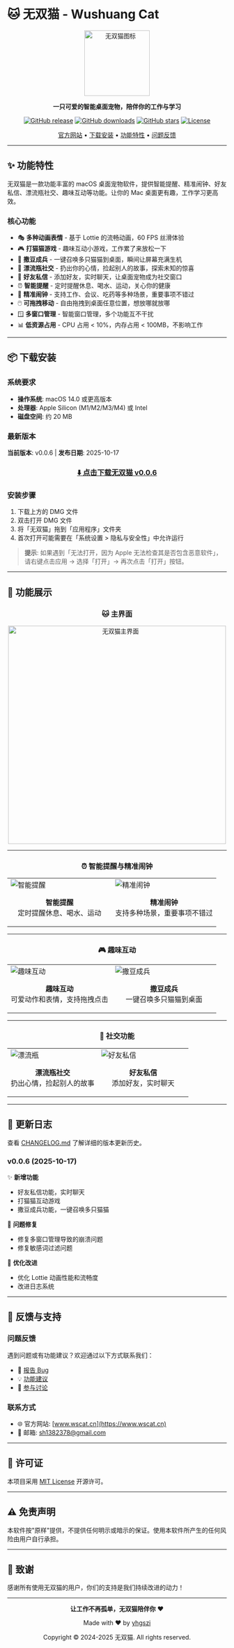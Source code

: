 # 🐱 无双猫 - Wushuang Cat

<div align="center">

<img src="https://raw.githubusercontent.com/yhgszi/WushuangCat-Release/main/.github/assets/icon.png" width="150" alt="无双猫图标">

**一只可爱的智能桌面宠物，陪伴你的工作与学习**

[![GitHub release](https://img.shields.io/github/v/release/yhgszi/WushuangCat-Release)](https://github.com/yhgszi/WushuangCat-Release/releases)
[![GitHub downloads](https://img.shields.io/github/downloads/yhgszi/WushuangCat-Release/total)](https://github.com/yhgszi/WushuangCat-Release/releases)
[![GitHub stars](https://img.shields.io/github/stars/yhgszi/WushuangCat-Release)](https://github.com/yhgszi/WushuangCat-Release)
[![License](https://img.shields.io/github/license/yhgszi/WushuangCat-Release)](./LICENSE)

[官方网站](https://www.wscat.cn) • [下载安装](#-下载安装) • [功能特性](#-功能特性) • [问题反馈](https://github.com/yhgszi/WushuangCat-Release/issues)

</div>

---

## ✨ 功能特性

无双猫是一款功能丰富的 macOS 桌面宠物软件，提供智能提醒、精准闹钟、好友私信、漂流瓶社交、趣味互动等功能。让你的 Mac 桌面更有趣，工作学习更高效。

### 核心功能

- 🎭 **多种动画表情** - 基于 Lottie 的流畅动画，60 FPS 丝滑体验
- 🎮 **打猫猫游戏** - 趣味互动小游戏，工作累了来放松一下
- 🧬 **撒豆成兵** - 一键召唤多只猫猫到桌面，瞬间让屏幕充满生机
- 💬 **漂流瓶社交** - 扔出你的心情，捡起别人的故事，探索未知的惊喜
- 👥 **好友私信** - 添加好友，实时聊天，让桌面宠物成为社交窗口
- ⏰ **智能提醒** - 定时提醒休息、喝水、运动，关心你的健康
- 📅 **精准闹钟** - 支持工作、会议、吃药等多种场景，重要事项不错过
- 🖱️ **可拖拽移动** - 自由拖拽到桌面任意位置，想放哪就放哪
- 🪟 **多窗口管理** - 智能窗口管理，多个功能互不干扰
- 📊 **低资源占用** - CPU 占用 < 10%，内存占用 < 100MB，不影响工作

---

## 📦 下载安装

### 系统要求

- **操作系统**: macOS 14.0 或更高版本
- **处理器**: Apple Silicon (M1/M2/M3/M4) 或 Intel
- **磁盘空间**: 约 20 MB

### 最新版本

**当前版本**: v0.0.6 | **发布日期**: 2025-10-17

<div align="center">

### [⬇️ 点击下载无双猫 v0.0.6](https://github.com/yhgszi/WushuangCat-Release/releases/download/v0.0.6/WushuangCat-v0.0.6.dmg)

</div>

### 安装步骤

1. 下载上方的 DMG 文件
2. 双击打开 DMG 文件
3. 将「无双猫」拖到「应用程序」文件夹
4. 首次打开可能需要在「系统设置 > 隐私与安全性」中允许运行

> **提示**: 如果遇到「无法打开，因为 Apple 无法检查其是否包含恶意软件」，请右键点击应用 → 选择「打开」→ 再次点击「打开」按钮。

---

## 🎯 功能展示

<div align="center">

### 🐱 主界面

<img src=".github/assets/hero.webp" width="500" alt="无双猫主界面">

---

### ⏰ 智能提醒与精准闹钟

<table>
  <tr>
    <td width="50%">
      <img src=".github/assets/feature-reminder.webp" alt="智能提醒">
      <p align="center"><b>智能提醒</b><br>定时提醒休息、喝水、运动</p>
    </td>
    <td width="50%">
      <img src=".github/assets/feature-alarm.webp" alt="精准闹钟">
      <p align="center"><b>精准闹钟</b><br>支持多种场景，重要事项不错过</p>
    </td>
  </tr>
</table>

---

### 🎮 趣味互动

<table>
  <tr>
    <td width="50%">
      <img src=".github/assets/feature-animation.webp" alt="趣味互动">
      <p align="center"><b>趣味互动</b><br>可爱动作和表情，支持拖拽点击</p>
    </td>
    <td width="50%">
      <img src=".github/assets/feature-sadoushengbing.webp" alt="撒豆成兵">
      <p align="center"><b>撒豆成兵</b><br>一键召唤多只猫猫到桌面</p>
    </td>
  </tr>
</table>

---

### 💬 社交功能

<table>
  <tr>
    <td width="50%">
      <img src=".github/assets/feature-bottle.webp" alt="漂流瓶">
      <p align="center"><b>漂流瓶社交</b><br>扔出心情，捡起别人的故事</p>
    </td>
    <td width="50%">
      <img src=".github/assets/feature-multi.webp" alt="好友私信">
      <p align="center"><b>好友私信</b><br>添加好友，实时聊天</p>
    </td>
  </tr>
</table>

</div>

---

## 🔄 更新日志

查看 [CHANGELOG.md](./CHANGELOG.md) 了解详细的版本更新历史。

### v0.0.6 (2025-10-17)

✨ **新增功能**
- 好友私信功能，实时聊天
- 打猫猫互动游戏
- 撒豆成兵功能，一键召唤多只猫猫

🐛 **问题修复**
- 修复多窗口管理导致的崩溃问题
- 修复敏感词过滤问题

🎨 **优化改进**
- 优化 Lottie 动画性能和流畅度
- 改进日志系统

---

## 💬 反馈与支持

### 问题反馈

遇到问题或有功能建议？欢迎通过以下方式联系我们：

- 🐛 [报告 Bug](https://github.com/yhgszi/WushuangCat-Release/issues/new?template=bug_report.md)
- 💡 [功能建议](https://github.com/yhgszi/WushuangCat-Release/issues/new?template=feature_request.md)
- 💬 [参与讨论](https://github.com/yhgszi/WushuangCat-Release/discussions)

### 联系方式

- 🌐 官方网站: [www.wscat.cn](https://www.wscat.cn)
- 📧 邮箱: sh1382378@gmail.com

---

## 📄 许可证

本项目采用 [MIT License](./LICENSE) 开源许可。

---

## ⚠️ 免责声明

本软件按"原样"提供，不提供任何明示或暗示的保证。使用本软件所产生的任何风险由用户自行承担。

---

## 🙏 致谢

感谢所有使用无双猫的用户，你们的支持是我们持续改进的动力！

---

<div align="center">

**让工作不再孤单，无双猫陪伴你** ❤️

Made with ❤️ by [yhgszi](https://github.com/yhgszi)

Copyright © 2024-2025 无双猫. All rights reserved.

</div>

